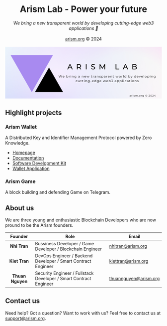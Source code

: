 <div align='center'>
<h1>Arism Lab - Power your future</h1>
<em>We bring a new transparent world by developing cutting-edge web3 applications 🚀</em>
<br/>
<br/>
<a href="https://arism.org">arism.org</a> © 2024
</div>

<br/>

<img src="https://raw.githubusercontent.com/ArismLab/.github/main/profile/banner.png" alt="Arism Lab banner" />

## Highlight projects

### Arism Wallet

A Distributed Key and Identifier Management Protocol powered by Zero Knowledge.

- [Homepage](https://wallet.arism.org/)
- [Documentation](https://wallet.arism.org/docs)
- [Software Development Kit](https://wallet.arism.org/sdk)
- [Wallet Application](https://wallet.arism.org/app)

### Arism Game

A block building and defending Game on Telegram.

## About us

We are three young and enthusiastic Blockchain Developers who are now pround to be the Arism founders.

|     Founder      | Role                                                              | Email                                                 |
| :--------------: | ----------------------------------------------------------------- | ----------------------------------------------------- |
|   **Nhi Tran**   | Bussiness Developer / Game Developer / Blockchain Engineer        | [nhitran@arism.org](mailto:nnhitran@arism.org)        |
|  **Kiet Tran**   | DevOps Engineer / Backend Developer / Smart Contract Engineer     | [kiettran@arism.org](mailto:kiettran@arism.org)       |
| **Thuan Nguyen** | Security Engineer / Fullstack Developer / Smart Contract Engineer | [thuannguyen@arism.org](mailto:thuannguyen@arism.org) |

## Contact us

Need help? Got a question? Want to work with us? Feel free to contact us at [support@arism.org](mailto:support.arism.org).
